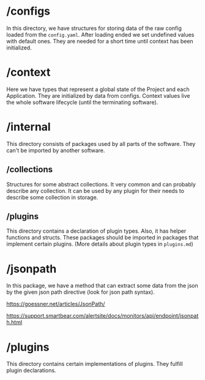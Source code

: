 # /configs
In this directory, we have structures for storing data of the raw config loaded from the `config.yaml`. After loading ended we set undefined values with default ones. They are needed for a short time until context has been initialized.
# /context
Here we have types that represent a global state of the Project and each Application. They are initialized by data from configs. Context values live the whole software lifecycle (until the terminating software).
# /internal
This directory consists of packages used by all parts of the software. They can't be imported by another software.
## /collections
Structures for some abstract collections. It very common and can probably describe any collection. It can be used by any plugin for their needs to describe some collection in storage.
## /plugins
This directory contains a declaration of plugin types. Also, it has helper functions and structs. These packages should be imported in packages that implement certain plugins. (More details about plugin types in `plugins.md`)
# /jsonpath
In this package, we have a method that can extract some data from the json by the given json path directive (look for json path syntax).

https://goessner.net/articles/JsonPath/ 

https://support.smartbear.com/alertsite/docs/monitors/api/endpoint/jsonpath.html
# /plugins
This directory contains certain implementations of plugins. They fulfill plugin declarations.